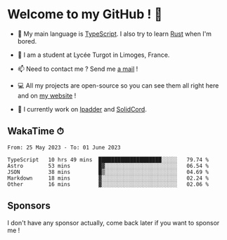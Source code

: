# Welcome to my GitHub ! 🌃

- 🔭 My main language is [TypeScript](https://www.typescriptlang.org/). I also try to learn [Rust](https://www.rust-lang.org/) when I'm bored. 

- 🌱 I am a student at Lycée Turgot in Limoges, France.

- 📫 Need to contact me ? Send me <a href="mailto:mikkel@milescode.dev">a mail</a> !

- 💻 All my projects are open-source so you can see them all right here and on <a href="https://www.vexcited.ml">my website</a> !

- 👀 I currently work on [lpadder](https://github.com/Vexcited/lpadder) and [SolidCord](https://github.com/Vexcited/SolidCord).

## WakaTime ⏱

<!--START_SECTION:waka-->

```text
From: 25 May 2023 - To: 01 June 2023

TypeScript   10 hrs 49 mins  ████████████████████░░░░░   79.74 %
Astro        53 mins         █▓░░░░░░░░░░░░░░░░░░░░░░░   06.54 %
JSON         38 mins         █▒░░░░░░░░░░░░░░░░░░░░░░░   04.69 %
Markdown     18 mins         ▓░░░░░░░░░░░░░░░░░░░░░░░░   02.24 %
Other        16 mins         ▓░░░░░░░░░░░░░░░░░░░░░░░░   02.06 %
```

<!--END_SECTION:waka-->

## Sponsors

I don't have any sponsor actually, come back later if you want to sponsor me !
